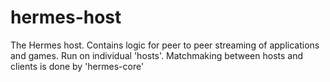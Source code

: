 # hermes-host
The Hermes host. Contains logic for peer to peer streaming of applications and games. Run on individual 'hosts'. Matchmaking between hosts and clients is done by 'hermes-core'
